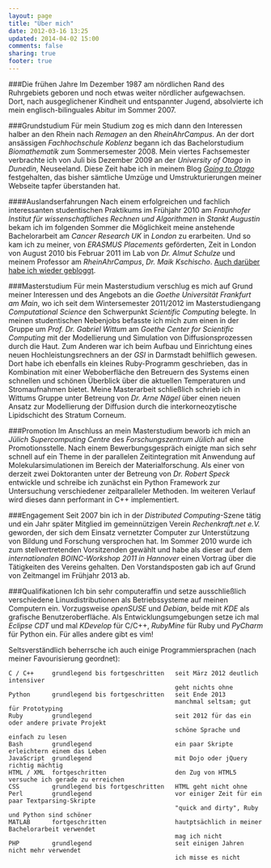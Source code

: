 ```yaml
---
layout: page
title: "Über mich"
date: 2012-03-16 13:25
updated: 2014-04-02 15:00
comments: false
sharing: true
footer: true
---
```


###Die frühen Jahre
Im Dezember 1987 am nördlichen Rand des Ruhrgebiets geboren und noch etwas weiter nördlicher
aufgewachsen.
Dort, nach ausgeglichener Kindheit und entspannter Jugend, absolvierte ich mein
englisch-bilinguales Abitur im Sommer 2007.

###Grundstudium
Für mein Studium zog es mich dann den Interessen halber an den Rhein nach *Remagen* an den 
*RheinAhrCampus*.
An der dort ansässigen *Fachhochschule Koblenz* begann ich das Bachelorstudium *Biomathematik* zum
Sommersemester 2008.
Mein viertes Fachsemester verbrachte ich von Juli bis Dezember 2009 an der *University of Otago*
in *Dunedin*, Neuseeland.
Diese Zeit habe ich in meinem Blog [*Going to Otago*](../category/going-to-otago) festgehalten, das
bisher sämtliche Umzüge und Umstrukturierungen meiner Webseite tapfer überstanden hat.

####Auslandserfahrungen
Nach einem erfolgreichen und fachlich interessanten studentischen Praktikums im Frühjahr 2010 am
*Fraunhofer Institut für wissenschaftliches Rechnen und Algorithmen* in *Stankt Augustin* bekam
ich im folgenden Sommer die Möglichkeit meine anstehende Bachelorarbeit am *Cancer Research UK* in
*London* zu erarbeiten.
Und so kam ich zu meiner, von *ERASMUS Placements* geförderten, Zeit in London von August 2010 bis
Februar 2011 im Lab von *Dr. Almut Schulze* und meinem Professor am *RheinAhrCampus*, *Dr. Maik 
Kschischo*.
[Auch darüber habe ich wieder gebloggt](../category/bachelor-in-london).

###Masterstudium
Für mein Masterstudium verschlug es mich auf Grund meiner Interessen und des Angebots an die 
*Goethe Universität Frankfurt am Main*, wo ich seit dem Wintersemester 2011/2012 im 
Masterstudiengang *Computational Science* den Schwerpunkt *Scientific Computing* belegte.
In meinen studentischen Nebenjobs befasste ich mich zum einen in der Gruppe um *Prof.
Dr. Gabriel Wittum* am *Goethe Center for Scientific Computing* mit der Modellierung 
und Simulation von Diffusionsprozessen durch die Haut.
Zum Anderen war ich beim Aufbau und Einrichtung eines neuen Hochleistungsrechners an der *GSI* in
Darmstadt behilflich gewesen.
Dort habe ich ebenfalls ein kleines Ruby-Programm geschrieben, das in Kombination mit einer
Weboberfläche den Betreuern des Systems einen schnellen und schönen Überblick über die aktuellen
Temperaturen und Stromaufnahmen bietet.
Meine Masterarbeit schließlich schrieb ich in Wittums Gruppe unter Betreung von *Dr. Arne Nägel*
über einen neuen Ansatz zur Modellierung der Diffusion durch die interkorneozytische Lipidschicht
des Stratum Corneum.

###Promotion
Im Anschluss an mein Masterstudium beworb ich mich an *Jülich Supercomputing Centre* des
*Forschungszentrum Jülich* auf eine Promotionsstelle.
Nach einem Bewerbungsgespräch einigte man sich sehr schnell auf ein Theme in der parallelen
Zeitintegration mit Anwendung auf Molekularsimulationen im Bereich der Materialforschung.
Als einer von derzeit zwei Doktoranten unter der Betreung von *Dr. Robert Speck* entwickle und
schreibe ich zunächst ein Python Framework zur Untersuchung verschiedener zeitparalleler Methoden.
Im weiteren Verlauf wird dieses dann performant in C++ implementiert.

###Engagement
Seit 2007 bin ich in der *Distributed Computing*-Szene tätig und ein Jahr später Mitglied im 
gemeinnützigen Verein *Rechenkraft.net e.V.* geworden, der sich dem Einsatz vernetzter Computer
zur Unterstützung von Bildung und Forschung versprochen hat.
Im Sommer 2010 wurde ich zum stellvertretenden Vorsitzenden gewählt und habe als dieser auf dem
*internationalen BOINC-Workshop 2011 in Hannover* einen Vortrag über die Tätigkeiten des Vereins 
gehalten.
Den Vorstandsposten gab ich auf Grund von Zeitmangel im Frühjahr 2013 ab.

###Qualifikationen
Ich bin sehr computeraffin und setze ausschließlich verschiedene Linuxdistributionen als 
Betriebssysteme auf meinen Computern ein.
Vorzugsweise *openSUSE* und *Debian*, beide mit *KDE* als grafische Benutzeroberfläche.
Als Entwicklungsumgebungen setze ich mal *Eclipse CDT* und mal *KDevelop* für C/C++, *RubyMine* für
Ruby und *PyCharm* für Python ein.
Für alles andere gibt es vim!

Seltsverständlich beherrsche ich auch einige Programmiersprachen (nach meiner Favourisierung
geordnet):

    C / C++     grundlegend bis fortgeschritten   seit März 2012 deutlich intensiver
                                                  geht nichts ohne
    Python      grundlegend bis fortgeschritten   seit Ende 2013
                                                  manchmal seltsam; gut für Prototyping
    Ruby        grundlegend                       seit 2012 für das ein oder andere private Projekt
                                                  schöne Sprache und einfach zu lesen
    Bash        grundlegend                       ein paar Skripte erleichtern einem das Leben
    JavaScript  grundlegend                       mit Dojo oder jQuery richtig mächtig
    HTML / XML  fortgeschritten                   den Zug von HTML5 versuche ich gerade zu erreichen
    CSS         grundlegend bis fortgeschritten   HTML geht nicht ohne
    Perl        grundlegend                       vor einiger Zeit für ein paar Textparsing-Skripte
                                                  "quick and dirty", Ruby und Python sind schöner
    MATLAB      fortgeschritten                   hautptsächlich in meiner Bachelorarbeit verwendet
                                                  mag ich nicht
    PHP         grundlegend                       seit einigen Jahren nicht mehr verwendet
                                                  ich misse es nicht
